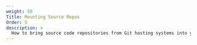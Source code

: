 ```yaml
---
weight: 50
Title: Mounting Source Repos
Order: 5
description: >
  How to bring source code repositories from Git hosting systems into your OpenSquiggly portal.
---
```

